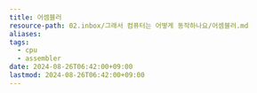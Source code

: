 ```yaml
---
title: 어셈블러
resource-path: 02.inbox/그래서 컴퓨터는 어떻게 동작하나요/어셈블러.md
aliases:
tags:
  - cpu
  - assembler
date: 2024-08-26T06:42:00+09:00
lastmod: 2024-08-26T06:42:00+09:00
---
```

